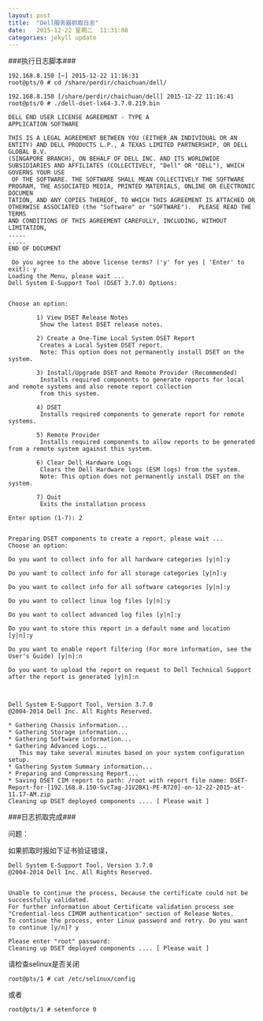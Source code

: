 ```yaml
---
layout: post
title:  "Dell服务器抓取日志"
date:   2015-12-22 星期二  11:31:08    
categories: jekyll update
---
```


###执行日志脚本###

	192.168.8.150 [~] 2015-12-22 11:16:31
	root@pts/0 # cd /share/perdir/chaichuan/dell/
	
	192.168.8.150 [/share/perdir/chaichuan/dell] 2015-12-22 11:16:41
	root@pts/0 # ./dell-dset-lx64-3.7.0.219.bin

	DELL END USER LICENSE AGREEMENT - TYPE A
	APPLICATION SOFTWARE 

	THIS IS A LEGAL AGREEMENT BETWEEN YOU (EITHER AN INDIVIDUAL OR AN ENTITY) AND DELL PRODUCTS L.P., A TEXAS LIMITED PARTNERSHIP, OR DELL GLOBAL B.V.
 	(SINGAPORE BRANCH), ON BEHALF OF DELL INC. AND ITS WORLDWIDE SUBSIDIARIES AND AFFILIATES (COLLECTIVELY, "Dell" OR "DELL"), WHICH GOVERNS YOUR USE
	 OF THE SOFTWARE. THE SOFTWARE SHALL MEAN COLLECTIVELY THE SOFTWARE PROGRAM, THE ASSOCIATED MEDIA, PRINTED MATERIALS, ONLINE OR ELECTRONIC DOCUMEN
	TATION, AND ANY COPIES THEREOF, TO WHICH THIS AGREEMENT IS ATTACHED OR OTHERWISE ASSOCIATED (the "Software" or "SOFTWARE").  PLEASE READ THE TERMS
 	AND CONDITIONS OF THIS AGREEMENT CAREFULLY, INCLUDING, WITHOUT LIMITATION, 
	.....
	.....
	END OF DOCUMENT

	 Do you agree to the above license terms? ('y' for yes | 'Enter' to exit): y
	Loading the Menu, please wait ...
	Dell System E-Support Tool (DSET 3.7.0) Options:


	Choose an option:
	
	        1) View DSET Release Notes 
	         Show the latest DSET release notes.
	
	        2) Create a One-Time Local System DSET Report 
	         Creates a Local System DSET report.
	         Note: This option does not permanently install DSET on the system.
	
	        3) Install/Upgrade DSET and Remote Provider (Recommended)
	         Installs required components to generate reports for local and remote systems and also remote report collection
	         from this system.
	
	        4) DSET 
	         Installs required components to generate report for remote systems.
	
	        5) Remote Provider 
	         Installs required components to allow reports to be generated from a remote system against this system.
	
	        6) Clear Dell Hardware Logs 
	         Clears the Dell Hardware logs (ESM logs) from the system.
	         Note: This option does not permanently install DSET on the system.
	
	        7) Quit
	         Exits the installation process
	
	Enter option (1-7): 2
	
	
	Preparing DSET components to create a report, please wait ...
	Choose an option:
	
	Do you want to collect info for all hardware categories [y|n]:y
	
	Do you want to collect info for all storage categories [y|n]:y
	
	Do you want to collect info for all software categories [y|n]:y
	
	Do you want to collect linux log files [y|n]:y
	
	Do you want to collect advanced log files [y|n]:y
	
	Do you want to store this report in a default name and location [y|n]:y
	
	Do you want to enable report filtering (For more information, see the User's Guide) [y|n]:n
	
	Do you want to upload the report on request to Dell Technical Support after the report is generated [y|n]:n



	Dell System E-Support Tool, Version 3.7.0
	@2004-2014 Dell Inc. All Rights Reserved.
	
	* Gathering Chassis information...
	* Gathering Storage information...
	* Gathering Software information...
	* Gathering Advanced Logs...
	   This may take several minutes based on your system configuration setup.
	* Gathering System Summary information...
	* Preparing and Compressing Report...
	* Saving DSET CIM report to path: /root with report file name: DSET-Report-for-[192.168.8.150-SvcTag-J1V2BX1-PE-R720]-on-12-22-2015-at-11.17-AM.zip
	Cleaning up DSET deployed components .... [ Please wait ]


###日志抓取完成###


问题：

如果抓取时报如下证书验证错误，

	Dell System E-Support Tool, Version 3.7.0
	@2004-2014 Dell Inc. All Rights Reserved.
	
	
	Unable to continue the process, because the certificate could not be successfully validated.
	For further information about Certificate validation process see "Credential-less CIMOM authentication" section of Release Notes.
	To continue the process, enter Linux password and retry. Do you want to continue [y/n]? y
	
	Please enter "root" password:
	Cleaning up DSET deployed components .... [ Please wait ]

请检查selinux是否关闭

	root@pts/1 # cat /etc/selinux/config 

或者

	root@pts/1 # setenforce 0